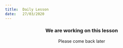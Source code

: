 ```yaml
---
title:  Daily Lesson
date:   27/03/2020
---
```


### <center>We are working on this lesson</center>
<center>Please come back later</center>